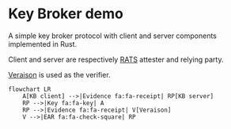 # Key Broker demo

A simple key broker protocol with client and server components implemented in Rust.

Client and server are respectively [RATS](https://www.rfc-editor.org/rfc/rfc9334.html#figure-1) attester and relying party.

[Veraison](https://github.com/veraison/services) is used as the verifier.

```mermaid
flowchart LR
    A[KB client] -->|Evidence fa:fa-receipt| RP[KB server]
    RP -->|Key fa:fa-key| A
    RP -->|Evidence fa:fa-receipt| V[Veraison]
    V -->|EAR fa:fa-check-square| RP
```
